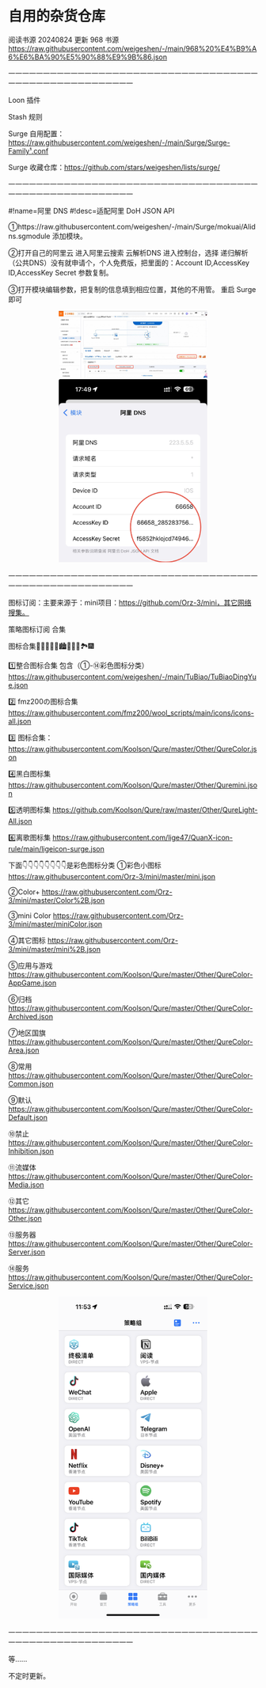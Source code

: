 # 自用的杂货仓库


阅读书源
20240824 更新 968 书源
https://raw.githubusercontent.com/weigeshen/-/main/968%20%E4%B9%A6%E6%BA%90%E5%90%88%E9%9B%86.json


一一一一一一一一一一一一一一一一一一一一一一一一一一一一一一一一一一一一一一一一一一一一一一一一一一一一一一

 Loon 插件


Stash 规则



Surge 自用配置：https://raw.githubusercontent.com/weigeshen/-/main/Surge/Surge-Family¹.conf

Surge 收藏仓库：https://github.com/stars/weigeshen/lists/surge/


一一一一一一一一一一一一一一一一一一一一一一一一一一一一一一一一一一一一一一一一一一一一一一一一一一一一一一

#!name=阿里 DNS
#!desc=适配阿里 DoH JSON API

①https://raw.githubusercontent.com/weigeshen/-/main/Surge/mokuai/Alidns.sgmodule
添加模块。

②打开自己的阿里云 进入阿里云搜索 云解析DNS 进入控制台，选择 递归解析（公共DNS）没有就申请个，个人免费版，把里面的：Account ID,AccessKey ID,AccessKey Secret 参数复制。

③打开模块编辑参数，把复制的信息填到相应位置，其他的不用管。 重启 Surge 即可


<p align="center">
<img src="https://raw.githubusercontent.com/weigeshen/-/main/Surge/TuPian/IMG_4589.jpeg" width="300"></img>
<img src="https://raw.githubusercontent.com/weigeshen/-/main/Surge/TuPian/IMG_4591.jpeg" width="300"></img>
</p>

一一一一一一一一一一一一一一一一一一一一一一一一一一一一一一一一一一一一一一一一一一一一一一一一一一一一一一

图标订阅：主要来源于：mini项目：https://github.com/Orz-3/mini，其它网络搜集。

策略图标订阅 合集

图标合集🌄🌆🌁🗾🌠🏙️🎑🎇🌃🏞️🎆

1️⃣整合图标合集 包含（①-⑭彩色图标分类）https://raw.githubusercontent.com/weigeshen/-/main/TuBiao/TuBiaoDingYue.json

2️⃣ fmz200の图标合集 https://raw.githubusercontent.com/fmz200/wool_scripts/main/icons/icons-all.json

3️⃣ 图标合集：https://raw.githubusercontent.com/Koolson/Qure/master/Other/QureColor.json

4️⃣黑白图标集 https://raw.githubusercontent.com/Koolson/Qure/master/Other/Quremini.json

5️⃣透明图标集 https://github.com/Koolson/Qure/raw/master/Other/QureLight-All.json

6️⃣离歌图标集 https://raw.githubusercontent.com/lige47/QuanX-icon-rule/main/ligeicon-surge.json

下面👇👇👇👇👇👇👇👇是彩色图标分类
①彩色小图标 https://raw.githubusercontent.com/Orz-3/mini/master/mini.json

②Color+ https://raw.githubusercontent.com/Orz-3/mini/master/Color%2B.json

③mini Color https://raw.githubusercontent.com/Orz-3/mini/master/miniColor.json

④其它图标 https://raw.githubusercontent.com/Orz-3/mini/master/mini%2B.json

⑤应用与游戏 https://raw.githubusercontent.com/Koolson/Qure/master/Other/QureColor-AppGame.json

⑥归档 https://raw.githubusercontent.com/Koolson/Qure/master/Other/QureColor-Archived.json

⑦地区国旗 https://raw.githubusercontent.com/Koolson/Qure/master/Other/QureColor-Area.json

⑧常用 https://raw.githubusercontent.com/Koolson/Qure/master/Other/QureColor-Common.json

⑨默认 https://raw.githubusercontent.com/Koolson/Qure/master/Other/QureColor-Default.json

⑩禁止 https://raw.githubusercontent.com/Koolson/Qure/master/Other/QureColor-Inhibition.json

⑪流媒体 https://raw.githubusercontent.com/Koolson/Qure/master/Other/QureColor-Media.json

⑫其它 https://raw.githubusercontent.com/Koolson/Qure/master/Other/QureColor-Other.json

⑬服务器 https://raw.githubusercontent.com/Koolson/Qure/master/Other/QureColor-Server.json

⑭服务 https://raw.githubusercontent.com/Koolson/Qure/master/Other/QureColor-Service.json

<p align="center">
<img src="https://raw.githubusercontent.com/weigeshen/-/main/Surge/TuPian/IMG_4635.png" width="300"></img>
</p>
一一一一一一一一一一一一一一一一一一一一一一一一一一一一一一一一一一一一一一一一一一一一一一一一一一一一一一

等……


不定时更新。
